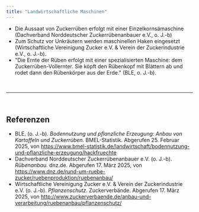 ```yaml
---
title: "Landwirtschaftliche Maschinen"
---
```


- Die Aussaat von Zuckerrüben erfolgt mit einer Einzelkornsämaschine (Dachverband Norddeutscher Zuckerrübenanbauer e.V., o. J.-b)
- Zum Schutz vor Unkräutern werden maschinellen Haken eingesetzt (Wirtschaftliche Vereinigung Zucker e.V. & Verein der Zuckerindustrie e.V., o. J.-b).
- "Die Ernte der Rüben erfolgt mit einer spezialisierten Maschine: dem Zuckerrüben-Vollernter. Sie köpft den Rübenkopf mit Blättern ab und rodet dann den Rübenkörper aus der Erde." (BLE, o. J.-b).



<br>

---

<br> 

## Referenzen
- BLE. (o. J.-b). *Bodennutzung und pflanzliche Erzeugung: Anbau von Kartoffeln und Zuckerrüben.* BMEL-Statistik. Abgerufen 25. Februar 2025, von <https://www.bmel-statistik.de/landwirtschaft/bodennutzung-und-pflanzliche-erzeugung/hackfruechte>
- Dachverband Norddeutscher Zuckerrübenanbauer e.V. (o. J.-b). *Rübenanbau.* dnz.de. Abgerufen 17. März 2025, von <https://www.dnz.de/rund-um-ruebe-zucker/ruebenproduktion/ruebenanbau/>
- Wirtschaftliche Vereinigung Zucker e.V. & Verein der Zuckerindustrie e.V. (o. J.-b). *Pflanzenschutz.* Zuckerverbände. Abgerufen 17. März 2025, von <http://www.zuckerverbaende.de/anbau-und-verarbeitung/ruebenanbau/pflanzenschutz/>
